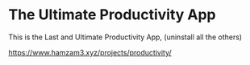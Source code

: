 # The Ultimate Productivity App

This is the Last and Ultimate Productivity App, (uninstall all the others)

https://www.hamzam3.xyz/projects/productivity/
